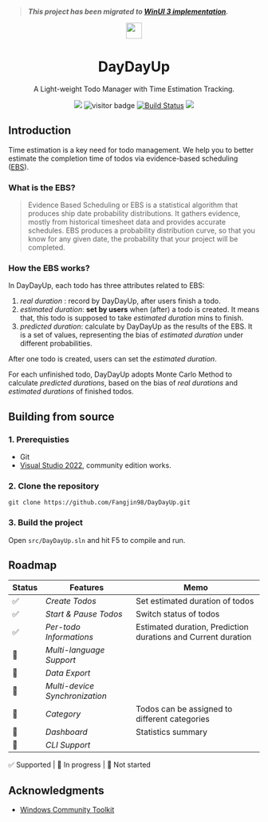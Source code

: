 > ***This project has been migrated to [WinUI 3 implementation](https://github.com/Fangjin98/daydayup-winui3).*** 

<p align="center">
  <a href="#">
    
  </a>
  <img width="32" src="/assets/logo/300x300.png">
</p>

<h1 align="center">
  DayDayUp
</h1>

<p align="center">
  A Light-weight Todo Manager with Time Estimation Tracking.
</p>

<p align="center">
  <a style="text-decoration:none" href="https://svgshare.com/i/ZhY.svg" target="_blank">
    <img src="https://svgshare.com/i/ZhY.svg"/>
  </a>
  <img src="https://visitor-badge.glitch.me/badge?page_id=Fangjin98.DayDayUp&right_color=red" alt="visitor badge"/>
  <a href="https://dev.azure.com/fangjin98/DayDayUp/_build/latest?definitionId=2&amp;branchName=master"><img src="https://dev.azure.com/fangjin98/DayDayUp/_apis/build/status/Fangjin98.DayDayUp?branchName=master" alt="Build Status"></a>

  <img src="/assets/screenshots/1.png">
</p>

## Introduction

Time estimation is a key need for todo management. We help you to better estimate the completion time of todos via evidence-based scheduling ([EBS](https://fogbugz.com/Evidence-Based-Scheduling/#:~:text=Evidence%20Based%20Scheduling%20or%20EBS%20is%20a%20statistical,the%20probability%20that%20your%20project%20will%20be%20completed)).

### What is the EBS?

> Evidence Based Scheduling or EBS is a statistical algorithm that produces ship date probability distributions. It gathers evidence, mostly from historical timesheet data and provides accurate schedules. EBS produces a probability distribution curve, so that you know for any given date, the probability that your project will be completed.

### How the EBS works?

In DayDayUp, each todo has three attributes related to EBS:

1. _real duration_ : record by DayDayUp, after users finish a todo.
2. _estimated duration_: **set by users** when (after) a todo is created. It means that, this todo is supposed to take _estimated duration_ mins to finish.
3. _predicted duration_: calculate by DayDayUp as the results of the EBS. It is a set of values, representing the bias of _estimated duration_ under different probabilities.

After one todo is created, users can set the _estimated duration_.

For each unfinished todo, DayDayUp adopts Monte Carlo Method to calculate _predicted durations_, based on the bias of _real durations_ and _estimated durations_ of finished todos.

## Building from source

### 1. Prerequisties

- Git
- [Visual Studio 2022](https://visualstudio.microsoft.com/zh-hans/vs/), community edition works.

### 2. Clone the repository

 `git clone https://github.com/Fangjin98/DayDayUp.git`

### 3. Build the project

Open `src/DayDayUp.sln` and hit F5 to compile and run.

## Roadmap

Status |          Features     |  Memo  |
--        |  ------------------------ |   -----  |
✅| _Create Todos_ | Set estimated duration of todos|
✅| _Start & Pause Todos_ | Switch status of todos|
✅| _Per-todo Informations_ | Estimated duration, Prediction durations and Current duration|
🔁| _Multi-language Support_ | |
🔁|_Data Export_| |
🔲|_Multi-device Synchronization_| |
🔲|_Category_|Todos can be assigned to different categories|
🔲|_Dashboard_|Statistics summary|
🔲| _CLI Support_ | |

✅ Supported | 🔁 In progress | 🔲 Not started

## Acknowledgments

- [Windows Community Toolkit](https://github.com/CommunityToolkit/MVVM-Samples)
